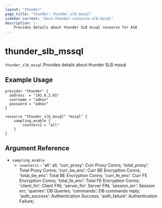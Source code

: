 ```yaml
---
layout: "thunder"
page_title: "thunder: thunder_slb_mssql"
sidebar_current: "docs-thunder-resource-slb-mssql"
description: |-
    Provides details about thunder SLB mssql resource for A10
---
```


# thunder\_slb\_mssql

`thunder_slb_mssql` Provides details about thunder SLB mssql
## Example Usage


```hcl
provider "thunder" {
  address  = "192.0.2.65"
  username = "admin"
  password = "admin"
}

resource "thunder_slb_mssql" "mssql" {
	sampling_enable {
	    counters1 = "all"
	}
}
```

## Argument Reference

* `sampling_enable`
    * `counters1` - 'all’: all; 'curr_proxy’: Curr Proxy Conns; 'total_proxy’: Total Proxy Conns; 'curr_be_enc’: Curr BE Encryption Conns; 'total_be_enc’: Total BE Encryption Conns; 'curr_fe_enc’: Curr FE Encryption Conns; 'total_fe_enc’: Total FE Encryption Conns; 'client_fin’: Client FIN; 'server_fin’: Server FIN; 'session_err’: Session err; 'queries’: DB Queries; 'commands’: DB commands reply; 'auth_success’: Authentication Success; 'auth_failure’: Authentication Failure;
